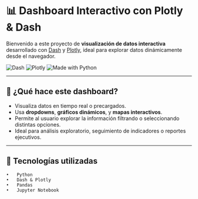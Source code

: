 # 📊 Dashboard Interactivo con Plotly & Dash

Bienvenido a este proyecto de **visualización de datos interactiva** desarrollado con [Dash](https://dash.plotly.com/) y [Plotly](https://plotly.com/), ideal para explorar datos dinámicamente desde el navegador.

![Dash](https://img.shields.io/badge/Dash-Framework-blue?style=flat)
![Plotly](https://img.shields.io/badge/Plotly-Graphing-orange?style=flat)
![Made with Python](https://img.shields.io/badge/Made%20with-Python-blue.svg)

---

## 🧠 ¿Qué hace este dashboard?

- Visualiza datos en tiempo real o precargados.
- Usa **dropdowns**, **gráficos dinámicos**, y **mapas interactivos**.
- Permite al usuario explorar la información filtrando o seleccionando distintas opciones.
- Ideal para análisis exploratorio, seguimiento de indicadores o reportes ejecutivos.

---

🚀 Tecnologías utilizadas
---
	•	Python
	•	Dash & Plotly
	•	Pandas
	•	Jupyter Notebook
